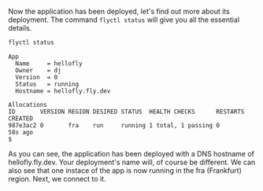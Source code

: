Now the application has been deployed, let's find out more about its deployment. The command `flyctl status` will give you all the essential details.

```cmd
flyctl status
```
```output
App
  Name     = hellofly
  Owner    = dj
  Version  = 0
  Status   = running
  Hostname = hellofly.fly.dev

Allocations
ID       VERSION REGION DESIRED STATUS  HEALTH CHECKS      RESTARTS CREATED
987e3ac2 0       fra    run     running 1 total, 1 passing 0        58s ago
$
```

As you can see, the application has been deployed with a DNS hostname of hellofly.fly.dev. Your deployment's name will, of course be different. We can also see that one instace of the app is now running in the fra (Frankfurt) region. Next, we connect to it.
